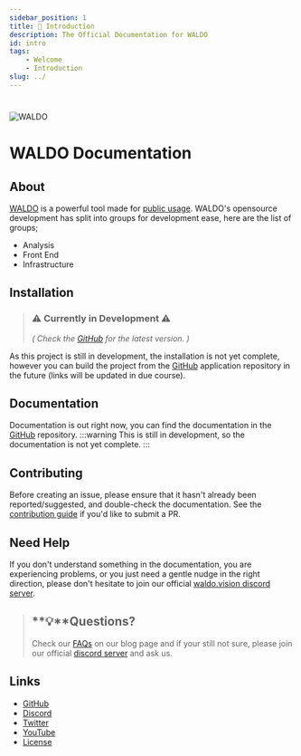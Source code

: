 ```yaml
---
sidebar_position: 1
title: 👋 Introduction 
description: The Official Documentation for WALDO
id: intro
tags:
    - Welcome 
    - Introduction
slug: ../
---
```


#
![WALDO](/img/WALDO-banner.png)
# WALDO Documentation
## About
[WALDO](docs.waldo.vision) is a powerful tool made for [public usage](https://www.mozilla.org/en-US/MPL/2.0/). WALDO's opensource development has split into groups for development ease, here are the list of groups;

- Analysis
- Front End
- Infrastructure

## Installation

> ### ⚠️ Currently in Development ⚠️
> *( Check the [GitHub](https://github.com/waldo-vision) for the latest version. )*

As this project is still in development, the installation is not yet complete, however you can build the project from the [GitHub](https://github.com/waldo-vision) application repository in the future (links will be updated in due course).


## Documentation

Documentation is out right now, you can find the documentation in the [GitHub](https://github.com/waldo-vision/docs.waldo.vision) repository. 
:::warning
This is still in development, so the documentation is not yet complete.
:::


## Contributing

Before creating an issue, please ensure that it hasn't already been reported/suggested, and double-check the documentation.
See the [contribution guide](./contributing) if you'd like to submit a PR.

## Need Help

If you don't understand something in the documentation, you are experiencing problems, or you just need a gentle nudge in the right direction, please don't hesitate to join our official [waldo.vision discord server](https://bit.ly/3mqDTV0).
> ## **💡**Questions?
>
> Check our [FAQs](../blog/faq) on our blog page and if your still not sure, please join our official [discord server](https://bit.ly/3mqDTV0) and ask us.

## Links

- [GitHub](https://github.com/waldo-vision)
- [Discord](bit.ly/3mqDTV0)
- [Twitter](https://twitter.com/waldo_vision)
- [YouTube](https://www.youtube.com/user/PappaZeee)
- [License](https://www.mozilla.org/en-US/MPL/2.0/)
